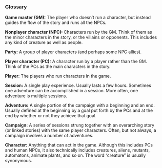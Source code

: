 ### Glossary

<!-- P, ID: 010058 -->

**Game master (GM):** The player who doesn’t run a character, but instead guides the flow of the story and runs all the NPCs.

<!-- P, ID: 010059 -->

**Nonplayer character (NPC):** Characters run by the GM. Think of them as the minor characters in the story, or the villains or opponents. This includes any kind of creature as well as people.

<!-- P, ID: 010060 -->

**Party:** A group of player characters (and perhaps some NPC allies).

<!-- P, ID: 010061 -->

**Player character (PC):** A character run by a player rather than the GM. Think of the PCs as the main characters in the story.

<!-- P, ID: 010062 -->

**Player:** The players who run characters in the game.

<!-- P, ID: 010063 -->

**Session:** A single play experience. Usually lasts a few hours. Sometimes one adventure can be accomplished in a session. More often, one adventure is multiple sessions.

<!-- P, ID: 010064 -->

**Adventure:** A single portion of the campaign with a beginning and an end. Usually defined at the beginning by a goal put forth by the PCs and at the end by whether or not they achieve that goal.

<!-- P, ID: 010065 -->

**Campaign:** A series of sessions strung together with an overarching story (or linked stories) with the same player characters. Often, but not always, a campaign involves a number of adventures.

<!-- P, ID: 010066 -->

**Character:** Anything that can act in the game. Although this includes PCs and human NPCs, it also technically includes creatures, aliens, mutants, automatons, animate plants, and so on. The word “creature” is usually synonymous.


